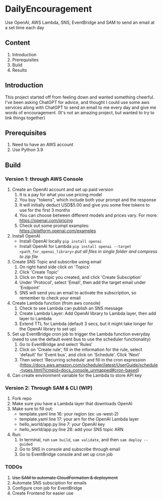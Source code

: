 # DailyEncouragement

Use OpenAI, AWS Lambda, SNS, EventBridge and SAM to send an email at a set time each day

## Content

1. Introduction
2. Prerequisites
3. Build
4. Results

## Introduction

This project started off from feeling down and wanted something cheerful. I've been asking ChatGPT for advice, and thought I could use some aws services along with ChatGPT to send an email to me every day and give me words of encouragement. (It's not an amazing project, but wanted to try to link things together)

## Prerequisites

1. Need to have an AWS account
2. Use Python 3.9

## Build

### Version 1: through AWS Console

1. Create an OpenAI account and set up paid version
   1. It is a pay for what you use pricing model
   2. You buy "tokens", which include both your prompt and the response
   3. It will initially deduct USD$5.00 and give you some free tokens to use for the first 3 months
   4. You can choose between different models and prices vary. For more: https://openai.com/pricing
   5. Check out some prompt examples: https://platform.openai.com/examples
2. Install OpenAI
   - Install OpenAI locally `pip install openai`
   - Install OpenAI for Lambda `pip install openai --target <path_for_openai_library>`
     _put all files in single folder and compress to zip file_
3. Create SNS Topic and subscribe using email
   1. On right hand side click on 'Topics'
   2. Click 'Create Topic'
   3. Click on the topic you created, and click 'Create Subsciption'
   4. Under 'Protocol', select 'Email', then add the target email under 'Endpoint'
   5. SNS will send you an email to activate the subscription, so remember to check your email
4. Create Lambda function (from aws console)
   1. Check to see Lambda can publish an SNS message
   2. Create Lambda Layer: Add OpenAI library to Lambda layer, then add layer to Lambda
   3. Extend TTL for Lambda (default 3 secs, but it might take longer for the OpenAI library to set up)
5. Set up EventBridge cron job to trigger the Lambda function everyday (need to use the default event bus to use the scheduler functionality)
   1. Go to EventBridge and select 'Rules'
   2. Click on 'Create rule', fill in the information for the rule, select 'default' for 'Event bus', and click on 'Schedule'. Click 'Next'
   3. Then select 'Recurring schedule' and fill in the cron expression (https://docs.aws.amazon.com/scheduler/latest/UserGuide/schedule-types.html?icmpid=docs_console_unmapped#cron-based)
6. Can create environment variable for the Lambda to store API key

### Version 2: Through SAM & CLI (WIP)

1. Fork repo
2. Make sure you have a Lambda layer that downloads OpenAI
3. Make sure to fill out:
   - template.yaml line 16: your region (ex: us-west-2)
   - template.yaml line 17: your arn for the OpenAI Lambda layer
   - hello_world/app.py line 7: your OpenAI key
   - hello_world/app.py line 28: add your SNS topic ARN
4. Run:
   1. In terminal, run `sam build`, `sam validate`, and then `sam deploy --guided`
   2. Go to SNS in console and subscribe through email
   3. Go to EventBridge console and set up cron job

### TODOs

1. ~~Use SAM to automate CloudFormation & deployment~~
2. Automate SNS subsciption for emails
3. Configure cron job for EventBridge
4. Create Frontend for easier use
